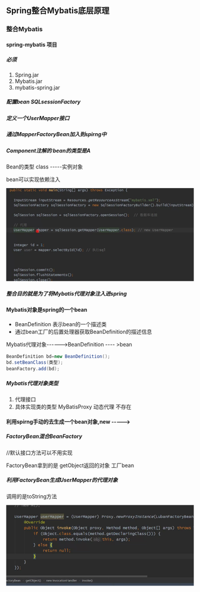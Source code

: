 ## Spring整合Mybatis底层原理

### 整合Mybatis

#### spring-mybatis   项目

##### 必须

1. Spring.jar
2. Mybatis.jar
3. mybatis-spring.jar

##### 配置bean SQLsessionFactory

##### 定义一个UserMapper接口

##### 通过MapperFactoryBean加入到spirng中

##### Component注解的 bean的类型是A

Bean的类型  class -----实例对象

bean可以实现依赖注入

![](pic/31.png)

##### 整合目的就是为了将Mybatis代理对象注入进spring

#### Mybatis对象是spring的一个bean

- BeanDefinition 表示bean的一个描述类
- 通过bean工厂的后置处理器获取BeanDefinition的描述信息

Mybatis代理对象------>BeanDefinition ---- >bean

```java
BeanDefinition bd=new BeanDefinition();
bd.setBeanClass(类型);
beanFactory.add(bd);
```

##### Mybatis代理对象类型

1. 代理接口
2. 具体实现类的类型  MyBatisProxy  动态代理  不存在

#### 利用spirng手动的去生成一个bean对象,new ----->

##### FactoryBean混合BeanFactory

//默认接口方法可以不用实现

FactoryBean拿到的是 getObject返回的对象  工厂bean

##### 利用FactoryBean生成UserMapper的代理对象

调用的是toString方法

![](pic/32.png)

##### 